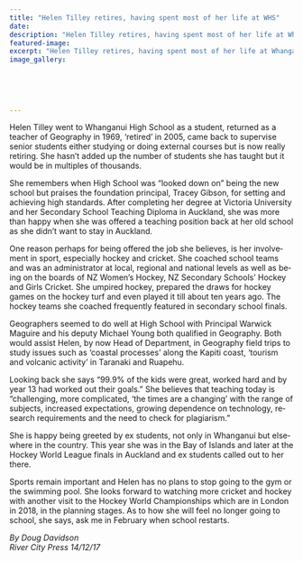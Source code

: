 ```yaml
---
title: "Helen Tilley retires, having spent most of her life at WHS"
date: 
description: "Helen Tilley retires, having spent most of her life at Whanganui High School..."
featured-image: 
excerpt: "Helen Tilley retires, having spent most of her life at Whanganui High School."
image_gallery:
    
    
    
    
    
---
```


<p class="BasicParagraph"><span class="CharacterStyle1"><span lang="EN-GB">Helen Tilley went to Whanganui High School as a student, returned as a teacher of Geography in 1969, &lsquo;retired&rsquo; in 2005, came back to supervise senior students either studying or doing external courses but is now really retiring. She hasn&rsquo;t added up the number of students she has taught but it would be in multiples of thousands.</span></span></p>
<p class="BasicParagraph"><span class="CharacterStyle1"><span lang="EN-GB">She remembers when High School was &ldquo;looked down on&rdquo; being the new school but praises the foundation principal, Tracey Gibson, for setting and achieving high standards. After completing her degree at Victoria University and her Secondary School Teaching Diploma in Auckland, she was more than happy when she was offered a teaching position back at her old school as she didn&rsquo;t want to stay in Auckland.</span></span></p>
<p class="BasicParagraph"><span class="CharacterStyle1"><span lang="EN-GB">One reason perhaps for being offered the job she believes, is her involvement in sport, especially hockey and cricket. She coached school teams and was an administrator at local, regional and national levels as well as being on the boards of NZ Women&rsquo;s Hockey, NZ Secondary Schools&rsquo; Hockey and Girls Cricket. She umpired hockey, prepared the draws for hockey games on the hockey turf and even played it till about ten years ago. The hockey teams she coached frequently featured in secondary school finals.</span></span></p>
<p class="BasicParagraph"><span class="CharacterStyle1"><span lang="EN-GB">Geographers seemed to do well at High School with Principal Warwick Maguire and his deputy Michael Young both qualified in Geography. Both would assist Helen, by now Head of Department, in Geography field trips to study issues such as &lsquo;coastal processes&rsquo; along the Kapiti coast, &lsquo;tourism and volcanic activity&rsquo; in Taranaki and Ruapehu.</span></span></p>
<p class="BasicParagraph"><span class="CharacterStyle1"><span lang="EN-GB">Looking back she says &ldquo;99.9% of the kids were great, worked hard and by year 13 had worked out their goals.&rdquo; She believes that teaching today is &ldquo;challenging, more complicated, &lsquo;the times are a changing&rsquo; with the range of subjects, increased expectations, growing dependence on technology, research requirements and the need to check for plagiarism.&rdquo;</span></span></p>
<p class="BasicParagraph"><span class="CharacterStyle1"><span lang="EN-GB">She is happy being greeted by ex students, not only in Whanganui but elsewhere in the country. This year she was in the Bay of Islands and later at the Hockey World League finals in Auckland and ex students called out to her there.</span></span></p>
<p class="BasicParagraph"><span class="CharacterStyle1"><span lang="EN-GB">Sports remain important and Helen has no plans to stop going to the gym or the swimming pool. She looks forward to watching more cricket and hockey with another visit to the Hockey World Championships which are in London in 2018, in the planning stages. As to how she will feel no longer going to school, she says, ask me in February when school restarts.&nbsp;</span></span></p>
<p class="BasicParagraph"><em>By Doug Davidson</em><br /><em>River City Press 14/12/17</em></p>

